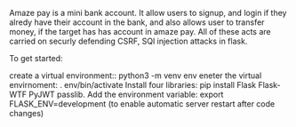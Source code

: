 Amaze pay is a mini bank account. It allow users to signup, and login if they alredy have their account in the bank, and also allows user to transfer money, if the target has has account in amaze pay. All of these acts are carried on securly defending CSRF, SQl injection attacks in flask.

To get started:

create a virtual environment:: python3 -m venv env
eneter the virtual envirnoment: . env/bin/activate
Install four libraries: pip install Flask Flask-WTF PyJWT passlib.
Add the environment variable: export FLASK_ENV=development (to enable automatic server restart after code changes)


